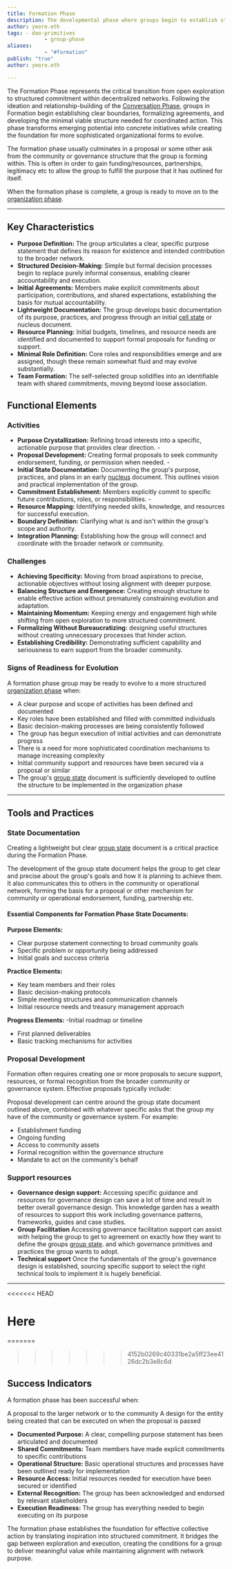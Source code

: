 ```yaml
---
title: Formation Phase
description: The developmental phase where groups begin to establish structure, initial agreements, and concrete initiatives after the exploratory Conversation phase 
author: yeoro.eth
tags: - dao-primitives 
			- group-phase 
aliases: 
			- "#formation" 
publish: "true"
author: yeoro.eth

---
```


The Formation Phase represents the critical transition from open exploration to structured commitment within decentralized networks. Following the ideation and relationship-building of the [Conversation Phase](notes/dao-primitives/framework/group-phase/conversation.md), groups in Formation begin establishing clear boundaries, formalizing agreements, and developing the minimal viable structure needed for coordinated action. This phase transforms emerging potential into concrete initiatives while creating the foundation for more sophisticated organizational forms to evolve. 

The formation phase usually culminates in a proposal or some other ask from the community or governance structure that the group is forming within. This is often in order to gain funding/resources, partnerships, legitimacy etc to allow the group to fulfill the purpose that it has outlined for itself.

When the formation phase is complete, a group is ready to move on to the [organization phase](notes/dao-primitives/framework/group-phase/organization.md).




---

## Key Characteristics

* **Purpose Definition:** The group articulates a clear, specific purpose statement that defines its reason for existence and intended contribution to the broader network. 
* **Structured Decision-Making:** Simple but formal decision processes begin to replace purely informal consensus, enabling clearer accountability and execution. 
* **Initial Agreements:** Members make explicit commitments about participation, contributions, and shared expectations, establishing the basis for mutual accountability. 
* **Lightweight Documentation:** The group develops basic documentation of its purpose, practices, and progress through an initial [cell state](notes/dao-primitives/patterns/collaboration-scale-patterns/cell-state.md) or nucleus document. 
* **Resource Planning:** Initial budgets, timelines, and resource needs are identified and documented to support formal proposals for funding or support. 
* **Minimal Role Definition:** Core roles and responsibilities emerge and are assigned, though these remain somewhat fluid and may evolve substantially. 
* **Team Formation:** The self-selected group solidifies into an identifiable team with shared commitments, moving beyond loose association.



## Functional Elements 

### Activities
- **Purpose Crystallization:** Refining broad interests into a specific, actionable purpose that provides clear direction. - 
- **Proposal Development:** Creating formal proposals to seek community endorsement, funding, or permission when needed. - 
- **Initial State Documentation:** Documenting the group's purpose, practices, and plans in an early [nucleus](notes/dao-primitives/patterns/collaboration-scale-patterns/cell-state.md) document. This outlines vision and practical implementation of the group.  
- **Commitment Establishment:** Members explicitly commit to specific future contributions, roles, or responsibilities. - 
- **Resource Mapping:** Identifying needed skills, knowledge, and resources for successful execution. 
- **Boundary Definition:** Clarifying what is and isn't within the group's scope and authority. 
- **Integration Planning:** Establishing how the group will connect and coordinate with the broader network or community.




### Challenges

- **Achieving Specificity:** Moving from broad aspirations to precise, actionable objectives without losing alignment with deeper purpose.
- **Balancing Structure and Emergence:** Creating enough structure to enable effective action without prematurely constraining evolution and adaptation.
- **Maintaining Momentum:** Keeping energy and engagement high while shifting from open exploration to more structured commitment.
- **Formalizing Without Bureaucratizing:** designing useful structures without creating unnecessary processes that hinder action.
- **Establishing Credibility:** Demonstrating sufficient capability and seriousness to earn support from the broader community.

### Signs of Readiness for Evolution 

A formation phase group may be ready to evolve to a more structured [organization phase](notes/dao-primitives/framework/group-phase/organization.md) when:

- A clear purpose and scope of activities has been defined and documented 
- Key roles have been established and filled with committed individuals 
- Basic decision-making processes are being consistently followed 
- The group has begun execution of initial activities and can demonstrate progress
- There is a need for more sophisticated coordination mechanisms to manage increasing complexity 
- Initial community support and resources have been secured via a proposal or similar
- The group's [group state](notes/dao-primitives/framework/group-state.md) document is sufficiently developed to outline the structure to be implemented in the organization phase
---

## Tools and Practices 

### State Documentation 

Creating a lightweight but clear [group state](notes/dao-primitives/framework/group-state.md) document is a critical practice during the Formation Phase.

The development of the group state document helps the group to get clear and precise about the group's goals and how it is planning to achieve them. It also communicates this to others in the community or operational network, forming the basis for a proposal or other mechanism for community or operational endorsement, funding, partnership etc. 

#### Essential Components for Formation Phase State Documents: 

**Purpose Elements:** 
- Clear purpose statement connecting to broad community goals 
- Specific problem or opportunity being addressed 
- Initial goals and success criteria 
 
 **Practice Elements:** 
- Key team members and their roles 
- Basic decision-making protocols 
- Simple meeting structures and communication channels 
- Initial resource needs and treasury management approach 

**Progress Elements:** 
-Initial roadmap or timeline 
- First planned deliverables 
- Basic tracking mechanisms for activities

### Proposal Development 

Formation often requires creating one or more proposals to secure support, resources, or formal recognition from the broader community or governance system. Effective proposals typically include: 

Proposal development can centre around the group state document outlined above, combined with whatever specific asks that the group my have of the community or governance system. For example:

- Establishment funding
- Ongoing funding
- Access to community assets
- Formal recognition within the governance structure 
- Mandate to act on the community's behalf


### Support resources 
- **Governance design support:** Accessing specific guidance and resources for governance design can save a lot of time and result in better overall governance design. This knowledge garden has a wealth of resources to support this work including governance patterns, frameworks, guides and case studies. 
- **Group Facilitation** Accessing governance facilitation support can assist with helping the group to get to agreement on exactly how they want to define the groups [group state](notes/dao-primitives/framework/group-state.md). and which governance primitives and practices the group wants to adopt. 
- **Technical support** Once the fundamentals of the group's governance design is established, sourcing specific support to select the right technical tools to implement it is hugely beneficial. 




---

<<<<<<< HEAD
# Here
=======
>>>>>>> 4152b0269c40331be2a5ff23ee4126dc2b3e8c6d



## Success Indicators 

A formation phase has been successful when: 

A proposal to the larger network or to the community 
A design for the entity being created that can be executed on when the proposal is passed 

- **Documented Purpose:** A clear, compelling purpose statement has been articulated and documented 
- **Shared Commitments:** Team members have made explicit commitments to specific contributions 
- **Operational Structure:** Basic operational structures and processes have been outlined ready for implementation  
- **Resource Access:** Initial resources needed for execution have been secured or identified 
- **External Recognition:** The group has been acknowledged and endorsed by relevant stakeholders 
- **Execution Readiness:** The group has everything needed to begin executing on its purpose

The formation phase establishes the foundation for effective collective action by translating inspiration into structured commitment. It bridges the gap between exploration and execution, creating the conditions for a group to deliver meaningful value while maintaining alignment with network purpose.



